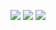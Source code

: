 <p>
  <img src="https://github.com/Zzzzipper/projects/blob/main/monitoring/doc/HTTP&nbsp;REST&nbsp;API/1.png">
  <img src="https://github.com/Zzzzipper/projects/blob/main/monitoring/doc/HTTP&nbsp;REST&nbsp;API/2.png">
  <img src="https://github.com/Zzzzipper/projects/blob/main/monitoring/doc/HTTP&nbsp;REST&nbsp;API/3.png">
</p>